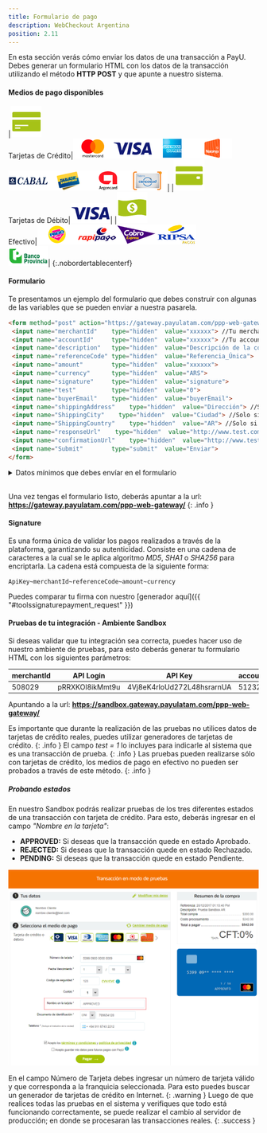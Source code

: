 ```yaml
---
title: Formulario de pago
description: WebCheckout Argentina
position: 2.11
---
```


En esta sección verás cómo enviar los datos de una transacción a PayU. Debes generar un formulario HTML con los datos de la transacción utilizando el método **HTTP POST** y que apunte a nuestro sistema.

#### Medios de pago disponibles

|<img src="/images/illustrations/tarjetas-de-credito.png"><br>Tarjetas de Crédito|<img src="/images/illustrations/master.png"><img src="/images/illustrations/visa.png"><img src="/images/illustrations/american.png"><img src="/images/illustrations/naranja.png"><br><img src="/images/illustrations/cabal.png"><img src="/images/illustrations/shopping.png"><img src="/images/illustrations/argencard.png"><img src="/images/illustrations/cencosud.png">|
|<img src="/images/illustrations/tarjetas-de-debito.png"><br>Tarjetas de Débito|<img src="/images/illustrations/visa.png">|
|<img src="/images/illustrations/efectivo.png"><br>Efectivo|<img src="/images/illustrations/pago-facil.png"><img src="/images/illustrations/rapi-pago.png"><img src="/images/illustrations/cobro-express.png"><img src="/images/illustrations/ripsa.png"><br><img src="/images/illustrations/banco-provincia.png">|
{:.nobordertablecenterf}

#### Formulario

Te presentamos un ejemplo del formulario que debes construir con algunas de las variables que se pueden enviar a nuestra pasarela.

~~~html
<form method="post" action="https://gateway.payulatam.com/ppp-web-gateway/">
 <input name="merchantId"    type="hidden"  value="xxxxxx"> //Tu merchantId
 <input name="accountId"     type="hidden"  value="xxxxxx"> //Tu accountId
 <input name="description"   type="hidden"  value="Descripción de la compra">
 <input name="referenceCode" type="hidden"  value="Referencia_Única">
 <input name="amount"        type="hidden"  value="xxxxxx">
 <input name="currency"      type="hidden"  value="ARS">
 <input name="signature"     type="hidden"  value="signature">
 <input name="test"          type="hidden"  value="0">
 <input name="buyerEmail"    type="hidden"  value="buyerEmail">
 <input name="shippingAddress"    type="hidden"  value="Dirección"> //Solo si tu tienda hace envío de productos
 <input name="ShippingCity"    type="hidden"  value="Ciudad"> //Solo si tu tienda hace envío de productos
 <input name="ShippingCountry"    type="hidden"  value="AR"> //Solo si tu tienda hace envío de productos
 <input name="responseUrl"    type="hidden"  value="http://www.test.com/response">
 <input name="confirmationUrl"    type="hidden"  value="http://www.test.com/confirmation">
 <input name="Submit"        type="submit"  value="Enviar">
</form>
~~~

<details>
  <summary>Datos mínimos que debes envíar en el formulario</summary>
    <table>
      <thead>
        <tr>
          <th>Campo</th>
          <th>Tipo</th>
          <th>Tamaño</th>
          <th>Descripción</th>
        </tr>
      </thead>
      <tbody>
        <tr>
          <td>merchantId</td>
          <td>Numérico</td>
          <td>12</td>
          <td>Es el número identificador del comercio en el sistema de PayU, este número lo encontrarás en el correo de creación de la cuenta.</td>
        </tr>
        <tr>
          <td>accountId</td>
          <td>Numérico</td>
          <td>6</td>
          <td>Identificador de la cuenta del usuario para cada país que tenga asociado el comercio, al enviarla se despliegan solo los medios de pago pertenecientes a dicho país.</td>
        </tr>
        <tr>
          <td>referenceCode</td>
          <td>Alfanumérico</td>
          <td>255</td>
          <td>Es la referencia de la venta o pedido. Deber ser único por cada transacción que se envía al sistema. Normalmente es una forma de que identifiques las peticiones que se envían a la pasarela de pagos.</td>
        </tr>
        <tr>
          <td>description</td>
          <td>Alfanumérico</td>
          <td>255</td>
          <td>Es la descripción de la venta.</td>
        </tr>
        <tr>
          <td>amount</td>
          <td>Numérico</td>
          <td>14,2</td>
          <td>Es el monto total de la transacción. Puede contener dos dígitos decimales. Ej. 10000.00</td>
        </tr>
        <tr>
          <td>signature</td>
          <td>Alfanumérico</td>
          <td>255</td>
          <td>Es la firma digital creada para cada uno de las transacciones.</td>
        </tr>
        <tr>
          <td>currency</td>
          <td>Alfanumérico</td>
          <td>3</td>
          <td>La moneda respectiva en la que se realiza el pago. El proceso de conciliación se hace en pesos a la tasa representativa del día.</td>
        </tr>
        <tr>
          <td>buyerFullName</td>
          <td>Alfanumérico</td>
          <td>150</td>
          <td>Nombre completo del comprador.</td>
        </tr>
        <tr>
          <td>buyerEmail</td>
          <td>Alfanumérico</td>
          <td>255</td>
          <td>Campo que contiene el correo electrónico del comprador para notificarle el resultado de la transacción por correo electrónico. Se recomienda hacer una validación si se toma este dato en un formulario.</td>
        </tr>
        <tr>
          <td>telephone</td>
          <td>Alfanumérico</td>
          <td>50</td>
          <td>El teléfono de residencia del comprador.</td>
        </tr>
      </tbody>
    </table>
</details><br>

Una vez tengas el formulario listo, deberás apuntar a la url: **https://gateway.payulatam.com/ppp-web-gateway/**
{: .info }

#### Signature

Es una forma única de validar los pagos realizados a través de la plataforma, garantizando su autenticidad. Consiste en una cadena de caracteres a la cual se le aplica algoritmo *MD5*, *SHA1* o *SHA256* para encriptarla. La cadena está compuesta de la siguiente forma:

~~~
ApiKey~merchantId~referenceCode~amount~currency
~~~

Puedes comparar tu firma con nuestro [generador aquí]({{ "#toolssignaturepayment_request" }})

#### Pruebas de tu integración - Ambiente Sandbox

Si deseas validar que tu integración sea correcta, puedes hacer uso de nuestro ambiente de pruebas, para esto deberás generar tu formulario HTML con los siguientes parámetros:

|merchantId|API Login|API Key|accountId|
|----------|---------|-------|---------|
|508029|pRRXKOl8ikMmt9u|4Vj8eK4rloUd272L48hsrarnUA|512322|

Apuntando a la url: **https://sandbox.gateway.payulatam.com/ppp-web-gateway/**

Es importante que durante la realización de las pruebas no utilices datos de tarjetas de crédito reales, puedes utilizar generadores de tarjetas de crédito.
{: .info }
El campo *test = 1* lo incluyes para indicarle al sistema que es una transacción de prueba.
{: .info }
Las pruebas pueden realizarse sólo con tarjetas de crédito, los medios de pago en efectivo no pueden ser probados a través de este método.
{: .info }

##### Probando estados

En nuestro Sandbox podrás realizar pruebas de los tres diferentes estados de una transacción con tarjeta de crédito. Para esto, deberás ingresar en el campo *"Nombre en la tarjeta"*:

- **APPROVED:** Si deseas que la transacción quede en estado Aprobado.
- **REJECTED:** Si deseas que la transacción quede en estado Rechazado.
- **PENDING:** Si deseas que la transacción quede en estado Pendiente.

<center><img src="/images/illustrations/sandbox-ar-1.png" width="700"></center>

En el campo Número de Tarjeta debes ingresar un número de tarjeta válido y que corresponda a la franquicia seleccionada. Para esto puedes buscar un generador de tarjetas de crédito en Internet.
{: .warning }
Luego de que realices todas las pruebas en el sistema y verifiques que todo está funcionando correctamente, se puede realizar el cambio al servidor de producción; en donde se procesaran las transacciones reales.
{: .success }
